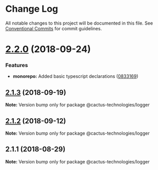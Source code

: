 # Change Log

All notable changes to this project will be documented in this file.
See [Conventional Commits](https://conventionalcommits.org) for commit guidelines.

<a name="2.2.0"></a>
# [2.2.0](https://github.com/CactusTechnologies/cactus-utils/compare/@cactus-technologies/logger@2.1.3...@cactus-technologies/logger@2.2.0) (2018-09-24)


### Features

* **monorepo:** Added basic typescript declarations ([0833169](https://github.com/CactusTechnologies/cactus-utils/commit/0833169))





<a name="2.1.3"></a>
## [2.1.3](https://github.com/CactusTechnologies/cactus-utils/compare/@cactus-technologies/logger@2.1.2...@cactus-technologies/logger@2.1.3) (2018-09-19)

**Note:** Version bump only for package @cactus-technologies/logger





<a name="2.1.2"></a>
## [2.1.2](https://github.com/CactusTechnologies/cactus-utils/compare/@cactus-technologies/logger@2.1.1...@cactus-technologies/logger@2.1.2) (2018-09-12)

**Note:** Version bump only for package @cactus-technologies/logger





<a name="2.1.1"></a>

## 2.1.1 (2018-08-29)

**Note:** Version bump only for package @cactus-technologies/logger
